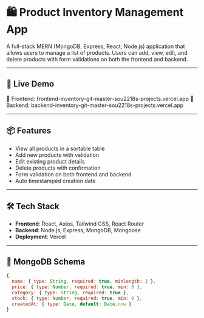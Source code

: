 # 🛍 Product Inventory Management App

A full-stack MERN (MongoDB, Express, React, Node.js) application that allows users to manage a list of products. Users can add, view, edit, and delete products with form validations on both the frontend and backend.

---

## 🚀 Live Demo

🔗 Frontend: frontend-inventory-git-master-sou2218s-projects.vercel.app
🔗 Backend: backend-inventory-git-master-sou2218s-projects.vercel.app

---



## 📦 Features

- View all products in a sortable table
- Add new products with validation
- Edit existing product details
- Delete products with confirmation
- Form validation on both frontend and backend
- Auto timestamped creation date

---

## 🛠️ Tech Stack

- **Frontend**: React, Axios, Tailwind CSS, React Router
- **Backend**: Node.js, Express, MongoDB, Mongoose
- **Deployment**: Vercel

---

## 🔧 MongoDB Schema

```js
{
  name: { type: String, required: true, minlength: 3 },
  price: { type: Number, required: true, min: 0 },
  category: { type: String, required: true },
  stock: { type: Number, required: true, min: 0 },
  createdAt: { type: Date, default: Date.now }
}
